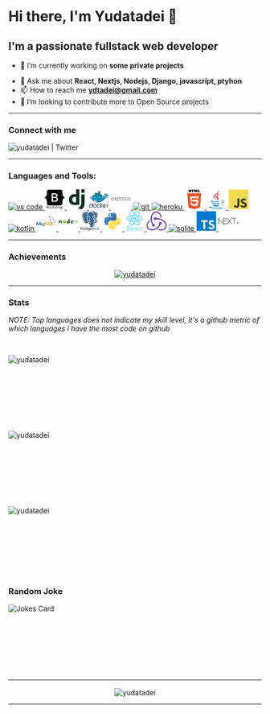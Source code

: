 # Hi there, I'm Yudatadei 👋

## I'm a passionate fullstack web developer

-   🔭 I’m currently working on **some private projects**
<!-- -   🌱 I’m currently learning **GraphQL** -->
-   💬 Ask me about **React, Nextjs, Nodejs, Django, javascript, ptyhon**
-   📫 How to reach me **ydtadei@gmail.com**
-   👯 I’m looking to contribute more to Open Source projects

---

### Connect with me

[<img align="left" alt="yudatadei | Twitter" height="22px" src="https://cdn.jsdelivr.net/gh/devicons/devicon/icons/twitter/twitter-original.svg"  />][twitter]

<br />

---

<h3 align="left">Languages and Tools:</h3>
<p align="left">
    <!-- <a href="https://developer.android.com" target="_blank" rel="noreferrer">
        <img
            src="https://raw.githubusercontent.com/devicons/devicon/master/icons/android/android-original-wordmark.svg"
            alt="android"
            width="40"
            height="40"
        />
    </a> -->
    <a href="https://code.visualstudio.com" target="_blank" rel="noreferrer">
        <img
            src="https://cdn.jsdelivr.net/gh/devicons/devicon/icons/vscode/vscode-original.svg"
            alt="vs code"
            width="40"
            height="40"
        />
    </a>
    <a href="https://getbootstrap.com" target="_blank" rel="noreferrer">
        <img
            src="https://raw.githubusercontent.com/devicons/devicon/master/icons/bootstrap/bootstrap-plain-wordmark.svg"
            alt="bootstrap"
            width="40"
            height="40"
        />
    </a>
    <!-- <a href="https://dart.dev" target="_blank" rel="noreferrer">
        <img src="https://www.vectorlogo.zone/logos/dartlang/dartlang-icon.svg" alt="dart" width="40" height="40" />
    </a> -->
    <a href="https://www.djangoproject.com/" target="_blank" rel="noreferrer">
        <img
            src="https://raw.githubusercontent.com/devicons/devicon/master/icons/django/django-plain.svg"
            alt="django"
            width="40"
            height="40"
        />
    </a>
    <a href="https://www.docker.com/" target="_blank" rel="noreferrer">
        <img
            src="https://raw.githubusercontent.com/devicons/devicon/master/icons/docker/docker-original-wordmark.svg"
            alt="docker"
            width="40"
            height="40"
        />
    </a>
    <a href="https://expressjs.com" target="_blank" rel="noreferrer">
        <img
            src="https://raw.githubusercontent.com/devicons/devicon/master/icons/express/express-original-wordmark.svg"
            alt="express"
            width="40"
            height="40"
        />
    </a>
    <!-- <a href="https://flutter.dev" target="_blank" rel="noreferrer">
        <img src="https://www.vectorlogo.zone/logos/flutterio/flutterio-icon.svg" alt="flutter" width="40" height="40" />
    </a> -->
    <a href="https://git-scm.com/" target="_blank" rel="noreferrer">
        <img src="https://www.vectorlogo.zone/logos/git-scm/git-scm-icon.svg" alt="git" width="40" height="40" />
    </a>
    <!-- <a href="https://graphql.org" target="_blank" rel="noreferrer">
        <img src="https://www.vectorlogo.zone/logos/graphql/graphql-icon.svg" alt="graphql" width="40" height="40" />
    </a> -->
    <a href="https://heroku.com" target="_blank" rel="noreferrer">
        <img src="https://www.vectorlogo.zone/logos/heroku/heroku-icon.svg" alt="heroku" width="40" height="40" />
    </a>
    <a href="https://www.w3.org/html/" target="_blank" rel="noreferrer">
        <img
            src="https://raw.githubusercontent.com/devicons/devicon/master/icons/html5/html5-original-wordmark.svg"
            alt="html5"
            width="40"
            height="40"
        />
    </a>
    <a href="https://www.java.com" target="_blank" rel="noreferrer">
        <img
            src="https://raw.githubusercontent.com/devicons/devicon/master/icons/java/java-original.svg"
            alt="java"
            width="40"
            height="40"
        />
    </a>
    <a href="https://developer.mozilla.org/en-US/docs/Web/JavaScript" target="_blank" rel="noreferrer">
        <img
            src="https://raw.githubusercontent.com/devicons/devicon/master/icons/javascript/javascript-original.svg"
            alt="javascript"
            width="40"
            height="40"
        />
    </a>
    <a href="https://kotlinlang.org" target="_blank" rel="noreferrer">
        <img src="https://www.vectorlogo.zone/logos/kotlinlang/kotlinlang-icon.svg" alt="kotlin" width="40" height="40" />
    </a>
    <a href="https://www.mysql.com/" target="_blank" rel="noreferrer">
        <img
            src="https://raw.githubusercontent.com/devicons/devicon/master/icons/mysql/mysql-original-wordmark.svg"
            alt="mysql"
            width="40"
            height="40"
        />
    </a>
    <!-- <a href="https://www.nginx.com" target="_blank" rel="noreferrer">
        <img
            src="https://raw.githubusercontent.com/devicons/devicon/master/icons/nginx/nginx-original.svg"
            alt="nginx"
            width="40"
            height="40"
        />
    </a> -->
    <a href="https://nodejs.org" target="_blank" rel="noreferrer">
        <img
            src="https://raw.githubusercontent.com/devicons/devicon/master/icons/nodejs/nodejs-original-wordmark.svg"
            alt="nodejs"
            width="40"
            height="40"
        />
    </a>
    <a href="https://www.postgresql.org" target="_blank" rel="noreferrer">
        <img
            src="https://raw.githubusercontent.com/devicons/devicon/master/icons/postgresql/postgresql-original-wordmark.svg"
            alt="postgresql"
            width="40"
            height="40"
        />
    </a>
    <a href="https://www.python.org" target="_blank" rel="noreferrer">
        <img
            src="https://raw.githubusercontent.com/devicons/devicon/master/icons/python/python-original.svg"
            alt="python"
            width="40"
            height="40"
        />
    </a>
    <a href="https://reactjs.org/" target="_blank" rel="noreferrer">
        <img
            src="https://raw.githubusercontent.com/devicons/devicon/master/icons/react/react-original-wordmark.svg"
            alt="react"
            width="40"
            height="40"
        />
    </a>
    <a href="https://redux.js.org" target="_blank" rel="noreferrer">
        <img
            src="https://raw.githubusercontent.com/devicons/devicon/master/icons/redux/redux-original.svg"
            alt="redux"
            width="40"
            height="40"
        />
    </a>
    <a href="https://www.sqlite.org/" target="_blank" rel="noreferrer">
        <img src="https://www.vectorlogo.zone/logos/sqlite/sqlite-icon.svg" alt="sqlite" width="40" height="40" />
    </a>
    <a href="https://www.typescriptlang.org/" target="_blank" rel="noreferrer">
        <img
            src="https://raw.githubusercontent.com/devicons/devicon/master/icons/typescript/typescript-original.svg"
            alt="typescript"
            width="40"
            height="40"
        />
    </a>
    <!-- nextjs -->
    <a href="https://www.nextjs.org/" target="_blank" rel="noreferrer">
        <img
            src="https://raw.githubusercontent.com/devicons/devicon/master/icons/nextjs/nextjs-original-wordmark.svg"
            alt="nextjs"
            width="40"
            height="40"
        />
    </a>

</p>

---

### Achievements

<p align="center">
    <a href="https://github.com/ryo-ma/github-profile-trophy"
        ><img src="https://github-profile-trophy.vercel.app/?username=yudatadei&row=2&column=6&margin-w=5&no-bg=false&no-frame=true&rank=SECRET,SSS,SS,S,AAA,AA,A,B,C&theme=flat" alt="yudatadei" />
    </a>
</p>

---

### Stats

_NOTE: Top languages does not indicate my skill level, it's a github metric of which languages i have the most code on github_

<br/>

<p>
    <img
        align="left"
        src="https://yudatadei.vercel.app/api?username=yudatadei&show_icons=true&hide_border=false&count_private=true&include_all_commits=true&locale=en&bg_color=00000000&text_color=3498db"
        alt="yudatadei"
    />
</p>

<br></br>
<br></br>
<br></br>
<br></br>

<p>
    <img
     align="left"
     src="https://github-readme-streak-stats.herokuapp.com/?user=yudatadei&show_icons=true&hide_border=false&count_private=true&include_all_commits=true&locale=en&background=00000000&currStreakNum=3498db&sideNums=3498db&sideLabels=3498db&dates=3498db"
     alt="yudatadei"
     />
</p>

<br></br>
<br></br>
<br></br>
<br></br>

<!-- most used languages -->
<p>
    <img
        align="left"
        src="https://yudatadei.vercel.app/api/top-langs?username=yudatadei&show_icons=true&hide_border=false&count_private=true&include_all_commits=true&locale=en&langs_count=10&layout=compact&hide=C,C%2B%2B,Tex,SCSS,Common+Lisp,Procfile,Dockerfile&bg_color=00000000&text_color=3498db"
        alt="yudatadei"
    />
    </p>

<br></br>
<br></br>
<br></br>
<br></br>

### Random Joke

<p>
       <img align='left' src="https://readme-jokes.vercel.app/api?bgColor=00000000" alt="Jokes Card" />
</p>

<br></br>
<br></br>
<br></br>
<br></br>

---

<p align="center">
    <img align=center src="https://komarev.com/ghpvc/?username=yudatadei&label=Profile%20views&color=0e75b6&style=flat" alt="yudatadei" />
</p>

---

[twitter]: https://twitter.com/tadeiyuda
